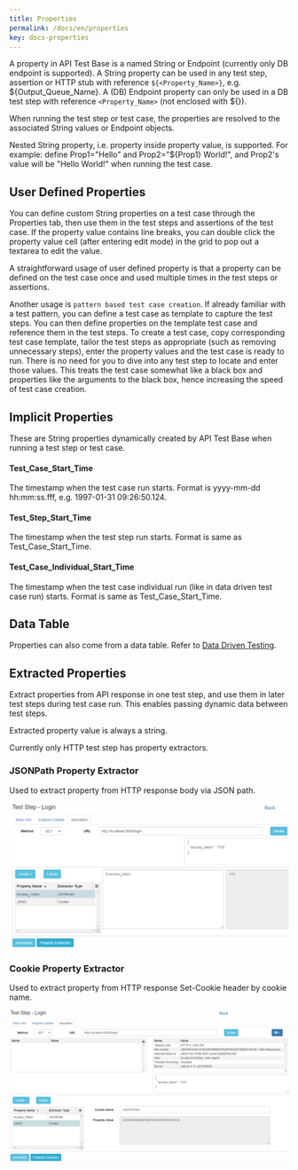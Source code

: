 ```yaml
---
title: Properties
permalink: /docs/en/properties
key: docs-properties
---
```

A property in API Test Base is a named String or Endpoint (currently only DB endpoint is supported). A String property can be used in any test step, assertion or HTTP stub with reference `${<Property_Name>}`, e.g. ${Output_Queue_Name}. A (DB) Endpoint property can only be used in a DB test step with reference `<Property_Name>` (not enclosed with ${}).

When running the test step or test case, the properties are resolved to the associated String values or Endpoint objects.

Nested String property, i.e. property inside property value, is supported. For example: define Prop1="Hello" and Prop2="${Prop1} World!", and Prop2's value will be "Hello World!" when running the test case.

## User Defined Properties
You can define custom String properties on a test case through the Properties tab, then use them in the test steps and assertions of the test case. If the property value contains line breaks, you can double click the property value cell (after entering edit mode) in the grid to pop out a textarea to edit the value.

A straightforward usage of user defined property is that a property can be defined on the test case once and used multiple times in the test steps or assertions.

Another usage is `pattern based test case creation`. If already familiar with a test pattern, you can define a test case as template to capture the test steps. You can then define properties on the template test case and reference them in the test steps. To create a test case, copy corresponding test case template, tailor the test steps as appropriate (such as removing unnecessary steps), enter the property values and the test case is ready to run. There is no need for you to dive into any test step to locate and enter those values. This treats the test case somewhat like a black box and properties like the arguments to the black box, hence increasing the speed of test case creation.

## Implicit Properties
These are String properties dynamically created by API Test Base when running a test step or test case.

#### Test_Case_Start_Time
The timestamp when the test case run starts. Format is yyyy-mm-dd hh:mm:ss.fff, e.g. 1997-01-31 09:26:50.124.

#### Test_Step_Start_Time
The timestamp when the test step run starts. Format is same as Test_Case_Start_Time.

#### Test_Case_Individual_Start_Time
The timestamp when the test case individual run (like in data driven test case run) starts. Format is same as Test_Case_Start_Time.

## Data Table
Properties can also come from a data table. Refer to [Data Driven Testing](/docs/en/data-driven-testing).

## Extracted Properties
Extract properties from API response in one test step, and use them in later test steps during test case run. This enables passing dynamic data between test steps.

Extracted property value is always a string.

Currently only HTTP test step has property extractors.

### JSONPath Property Extractor
Used to extract property from HTTP response body via JSON path.

![JSONPath Property Extractor](../../screenshots/properties/jsonpath-property-extractor.png)

### Cookie Property Extractor
Used to extract property from HTTP response Set-Cookie header by cookie name. 

![Cookie Property Extractor](../../screenshots/properties/cookie-property-extractor.png)